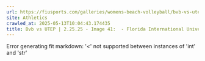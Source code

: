 ```yaml
---
url: https://fiusports.com/galleries/womens-beach-volleyball/bvb-vs-utep-2-25-25/image-41/356/62721
site: Athletics
crawled_at: 2025-05-13T10:04:43.174435
title: Bvb vs UTEP | 2.25.25 - Image 41:  - Florida International University
---
```


Error generating fit markdown: '<' not supported between instances of 'int' and 'str'